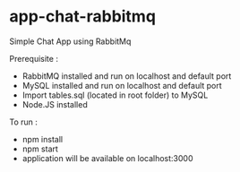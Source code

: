 # app-chat-rabbitmq
Simple Chat App using RabbitMq

Prerequisite :

- RabbitMQ installed and run on localhost and default port
- MySQL installed and run on localhost and default port
- Import tables.sql (located in root folder) to MySQL
- Node.JS installed

To run :
- npm install
- npm start
- application will be available on localhost:3000
